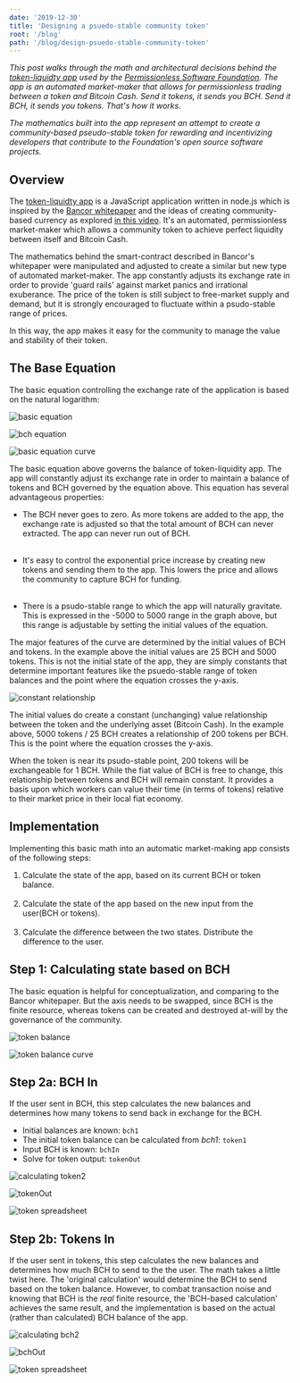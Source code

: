 ```yaml
---
date: '2019-12-30'
title: 'Designing a psuedo-stable community token'
root: '/blog'
path: '/blog/design-psuedo-stable-community-token'
---
```


*This post walks through the math and architectural decisions behind the [token-liquidty app](https://github.com/Permissionless-Software-Foundation/token-liquidity) used by the [Permissionless Software Foundation](https://psfoundation.cash/). The app is an automated market-maker that allows for permissionless trading between a token and Bitcoin Cash. Send it tokens, it sends you BCH. Send it BCH, it sends you tokens. That's how it works.*

*The mathematics built into the app represent an attempt to create a community-based pseudo-stable token for rewarding and incentivizing developers that contribute to the Foundation's open source software projects.*

## Overview
The [token-liquidty app](https://github.com/Permissionless-Software-Foundation/token-liquidity) is a JavaScript application written in node.js which is inspired by the [Bancor whitepaper](https://github.com/Permissionless-Software-Foundation/token-liquidity/blob/master/docs/bancor-formulas/bancor-protocol-whitepaper.pdf) and the ideas of creating community-based currency as explored [in this video](https://youtu.be/LcbHTF3zCdI). It's an automated, permissionless market-maker which allows a community token to achieve perfect liquidity between itself and Bitcoin Cash.

The mathematics behind the smart-contract described in Bancor's whitepaper were manipulated and adjusted to create a similar but new type of automated market-maker. The app constantly adjusts its exchange rate in order to provide 'guard rails' against market panics and irrational exuberance. The price of the token is still subject to free-market supply and demand, but it is strongly encouraged to fluctuate within a psudo-stable range of prices.

In this way, the app makes it easy for the community to manage the value and stability of their token.

## The Base Equation

The basic equation controlling the exchange rate of the application is based on the natural logarithm:

![basic equation](./images/basic-equation.png 'Basic equation. Exchange rate based on app balances.')

![bch equation](./images/calc-bch-balance.png 'Basic equation - expressed as token and BCH balances')

![basic equation curve](./images/token-range.png 'Curve expressed by the equations above.')

The basic equation above governs the balance of token-liquidity app. The app will constantly adjust its exchange rate in order to maintain a balance of tokens and BCH governed by the equation above. This equation has several advantageous properties:

- The BCH never goes to zero. As more tokens are added to the app, the exchange rate is adjusted so that the total amount of BCH can never extracted. The app can never run out of BCH.<br /><br />

- It's easy to control the exponential price increase by creating new tokens and sending them to the app. This lowers the price and allows the community to capture BCH for funding.<br /><br />

- There is a psudo-stable range to which the app will naturally gravitate. This is expressed in the -5000 to 5000 range in the graph above, but this range is adjustable by setting the initial values of the equation.

The major features of the curve are determined by the initial values of BCH and tokens. In the example above the initial values are 25 BCH and 5000 tokens. This is not the initial state of the app, they are simply constants that determine important features like the psuedo-stable range of token balances and the point where the equation crosses the y-axis.

![constant relationship](./images/token-bch-constant.png 'psudo-stable relationshiop between tokens and BCH')

The initial values do create a constant (unchanging) value relationship between the token and the underlying asset (Bitcoin Cash). In the example above, 5000 tokens / 25 BCH creates a relationship of 200 tokens per BCH. This is the point where the equation crosses the y-axis.

When the token is near its psudo-stable point, 200 tokens will be exchangeable for 1 BCH. While the fiat value of BCH is free to change, this relationship between tokens and BCH will remain constant. It provides a basis upon which workers can value their time (in terms of tokens) relative to their market price in their local fiat economy.

## Implementation
Implementing this basic math into an automatic market-making app consists of the following steps:

1. Calculate the state of the app, based on its current BCH or token balance.<br /><br />
2. Calculate the state of the app based on the new input from the user(BCH or tokens).<br /><br />
3. Calculate the difference between the two states. Distribute the difference to the user.

## Step 1: Calculating state based on BCH
The basic equation is helpful for conceptualization, and comparing to the Bancor whitepaper. But the axis needs to be swapped, since BCH is the finite resource, whereas tokens can be created and destroyed at-will by the governance of the community.

![token balance](./images/calc-token-balance.png 'Calculating token balance based on BCH')

![token balance curve](./images/token-balance-given-bch.png)

## Step 2a: BCH In
If the user sent in BCH, this step calculates the new balances and determines how many tokens to send back in exchange for the BCH.

- Initial balances are known: `bch1`
- The initial token balance can be calculated from *bch1*: `token1`
- Input BCH is known: `bchIn`
- Solve for token output: `tokenOut`

![calculating token2](./images/token2-equation.png 'calculating token 2 - the new location on the curve')

![tokenOut](./images/token-out-equation.png 'calculating tokens to send')

![token spreadsheet](./images/token-spreadsheet.png 'calculating tokens to send via spreadsheet')

## Step 2b: Tokens In
If the user sent in tokens, this step calculates the new balances and determines how much BCH to send to the the user. The math takes a little twist here. The 'original calculation' would determine the BCH to send based on the token balance. However, to combat transaction noise and knowing that BCH is the *real* finite resource, the 'BCH-based calculation' achieves the same result, and the implementation is based on the actual (rather than calculated) BCH balance of the app.

![calculating bch2](./images/bch2-equation.png 'calculating token 2 - the new location on the curve')

![bchOut](./images/bch-out-equation.png 'calculating bch to send')

![token spreadsheet](./images/token-in-spreadsheet.png 'calculating bch to send via spreadsheet')

